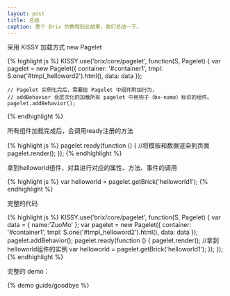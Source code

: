 ```yaml
---
layout: post
title: 总结
caption: 整个 Brix 的教程到此结束，我们总结一下。
---
```


采用 KISSY 加载方式 new Pagelet

{% highlight js %}
KISSY.use('brix/core/pagelet', function(S, Pagelet) {
    var pagelet = new Pagelet({
        container: '#container1',
        tmpl: S.one('#tmpl_helloword2').html(),
        data: data
    });

    // Pagelet 实例化完后，需要给 Pagelet 中组件附加行为，
    // addBehavior 会层次化的加载所有 pagelet 中用钩子（bx-name）标识的组件。
    pagelet.addBehavior();
{% endhighlight %}

所有组件加载完成后，会调用ready注册的方法

{% highlight js %}
pagelet.ready(function () {
    //将模板和数据渲染到页面
    pagelet.render();
});
{% endhighlight %}

拿到helloworld组件，对其进行对应的属性、方法、事件的调用

{% highlight js %}
var helloworld = pagelet.getBrick('helloworld1');
{% endhighlight %}

完整的代码

{% highlight js %}
KISSY.use('brix/core/pagelet', function(S, Pagelet) {
    var data = {
        name:'ZuoMo'
    };
    var pagelet = new Pagelet({
        container: '#container1',
        tmpl: S.one('#tmpl_helloword2').html(),
        data: data
    });
    pagelet.addBehavior();
    pagelet.ready(function () {
        pagelet.render();
        //拿到helloworld组件的实例
        var helloworld = pagelet.getBrick('helloworld1');
    });
});
{% endhighlight %}

完整的 demo：

{% demo guide/goodbye %}
